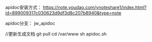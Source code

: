 apidoc安装方式：
https://note.youdao.com/ynoteshare1/index.html?id=899009317c030623d9df3d8c207b8940&type=note

apidoc分支：
jw_apidoc

//更新生成文档
git pull
cd /var/www
sh apidoc.sh


